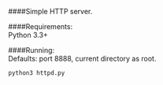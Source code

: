 ####Simple HTTP server.

####Requirements:  
Python 3.3+

####Running:  
Defaults: port 8888, current directory as root.

```sh
python3 httpd.py
```